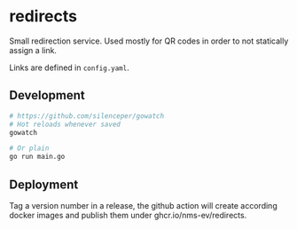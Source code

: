 # redirects

Small redirection service. Used mostly for QR codes in order to not statically assign a link.

Links are defined in `config.yaml`.

## Development

```bash
# https://github.com/silenceper/gowatch
# Hot reloads whenever saved
gowatch

# Or plain
go run main.go
```

## Deployment

Tag a version number in a release, the github action will create according docker images and publish them under ghcr.io/nms-ev/redirects.
